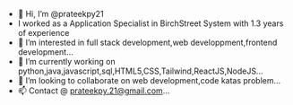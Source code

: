 - 👋 Hi, I’m @prateekpy21
- I worked as a Application Specialist in BirchStreet System with 1.3 years of experience
- 👀 I’m interested in full stack development,web developpment,frontend development...
- 🌱 I’m currently working on python,java,javascript,sql,HTML5,CSS,Tailwind,ReactJS,NodeJS...
- 💞️ I’m looking to collaborate on web development,code katas problem...
- 📫 Contact @ prateekpy.21@gmail.com...

<!---
prateekpy21/prateekpy21 is a ✨ special ✨ repository because its `README.md` (this file) appears on your GitHub profile.
You can click the Preview link to take a look at your changes.
--->
